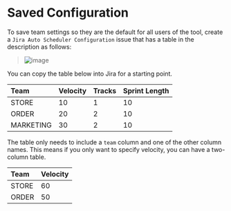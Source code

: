 # Saved Configuration

To save team settings so they are the default for all users of the tool, create a `Jira Auto Scheduler Configuration` issue that has a table in the description as follows:

> ![image](https://github.com/bitovi/jira-auto-scheduler/assets/78602/bd28b063-cc0d-4d30-8668-0151898f99c8)

You can copy the table below into Jira for a starting point.

| **Team**  | **Velocity** | **Tracks** | **Sprint Length** |
| :-------- | :----------- | :--------- | :---------------- |
| STORE     | 10           | 1          | 10                |
| ORDER     | 20           | 2          | 10                |
| MARKETING | 30           | 2          | 10                |


The table only needs to include a `team` column and one of the other column names. This means if you only want to specify velocity, you can have a two-column table.

| Team  | Velocity |
| :---- | :------- |
| STORE | 60       |
| ORDER | 50       |
